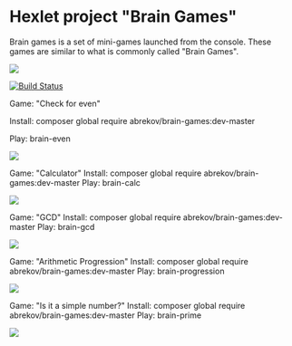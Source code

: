 # Hexlet project "Brain Games"

Brain games is a set of mini-games launched from the console. These games are similar to what is commonly called "Brain Games".

<a href="https://codeclimate.com/github/Abrekov/project-lvl1-s470/maintainability"><img src="https://api.codeclimate.com/v1/badges/2627f417e2840dd9bf7b/maintainability" /></a>

[![Build Status](https://travis-ci.org/Abrekov/project-lvl1-s470.svg?branch=master)](https://travis-ci.org/Abrekov/project-lvl1-s470)

Game: "Check for even"

Install: composer global require abrekov/brain-games:dev-master

Play: brain-even

<a href="https://asciinema.org/a/HSO4AnlIOlUxH8pt8yLScfvTu" target="_blank"><img src="https://asciinema.org/a/HSO4AnlIOlUxH8pt8yLScfvTu.svg" /></a>

Game: "Calculator"
Install: composer global require abrekov/brain-games:dev-master
Play: brain-calc

<a href="https://asciinema.org/a/wKUH5ea8WwX0bzTLxtOOaIkiM" target="_blank"><img src="https://asciinema.org/a/wKUH5ea8WwX0bzTLxtOOaIkiM.svg" /></a>

Game: "GCD"
Install: composer global require abrekov/brain-games:dev-master
Play: brain-gcd

<a href="https://asciinema.org/a/5qQWL7CDwrKkYYbCnhcUfx1FG" target="_blank"><img src="https://asciinema.org/a/5qQWL7CDwrKkYYbCnhcUfx1FG.svg" /></a>

Game: "Arithmetic Progression"
Install: composer global require abrekov/brain-games:dev-master
Play: brain-progression

<a href="https://asciinema.org/a/TdTNjvZgBXD04lW7zqYiLEe7D" target="_blank"><img src="https://asciinema.org/a/TdTNjvZgBXD04lW7zqYiLEe7D.svg" /></a>

Game: "Is it a simple number?"
Install: composer global require abrekov/brain-games:dev-master
Play: brain-prime

<a href="https://asciinema.org/a/LHBNksft8XRjY41SgNfknW7y1" target="_blank"><img src="https://asciinema.org/a/LHBNksft8XRjY41SgNfknW7y1.svg" /></a>

